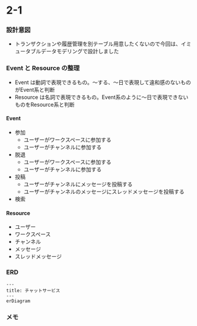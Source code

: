 # 2-1

### 設計意図
- トランザクションや履歴管理を別テーブル用意したくないので今回は、イミュータブルデータモデリングで設計しました

### Event と Resource の整理

- Event は動詞で表現できるもの。〜する、〜日で表現して違和感のないものがEvent系と判断
- Resource は名詞で表現できるもの。Event系のように〜日で表現できないものをResource系と判断

#### Event 
- 参加
  - ユーザーがワークスペースに参加する
  - ユーザーがチャンネルに参加する
- 脱退
  - ユーザーがワークスペースに参加する
  - ユーザーがチャンネルに参加する
- 投稿
  - ユーザーがチャンネルにメッセージを投稿する
  - ユーザーがチャンネルのメッセージにスレッドメッセージを投稿する
- 検索

#### Resource
- ユーザー
- ワークスペース
- チャンネル
- メッセージ
- スレッドメッセージ

### ERD

```mermaid
---
title: チャットサービス
---
erDiagram
```

### メモ
